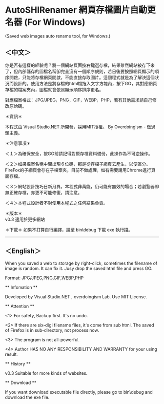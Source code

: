 # AutoSHIRenamer 網頁存檔圖片自動更名器 (For Windows)  
(Saved web images auto rename tool, for Windows.)

＜中文＞
-------
你是否有這樣的經驗呢？將一個網站頁面按右鍵選存檔，結果雖然網站被存下來了，但內部儲存的圖檔名稱卻完全沒有一個順序規則，若日後要按照網頁顯示的順序開啟，只能將存檔網頁開啟，不能直接存取圖片。這個程式就是為了解決這個狀況而設計的。使用方法是將存檔的html檔拖入文字方塊內，按下GO，其對應網頁存檔的檔案夾內，圖檔就會依照顯示順序排序更名。

對應檔案格式：JPG/JPEG，PNG，GIF，WEBP，PHP，若有其他需求請自己修改原始碼。

＊資訊＊

本程式由 Visual Studio.NET 所開發，採用MIT授權。
By Overdoingism - 做過頭主義。

＊注意事項＊

＜１＞為確保安全，按GO前請記得對原存檔資料備份，此操作為不可逆操作。

＜２＞如果檔案名稱中間出現６位碼，那是從存檔子網頁去產生，以便區分。FireFox的子網頁會存在子檔案夾，目前不做處理，如有需要請用Chrome進行頁面存檔。

＜３＞網站設計技巧日新月異，本程式非萬能，仍可能有無效的場合；若瀏覽器即無正確存檔，亦更不可能修復，請注意。

＜４＞本程式設計者不對使用本程式之任何結果負責。

＊版本＊  
v0.3 適用於更多網站  

＊下載＊
如果不打算自行編譯，請至 bin\debug 下載 exe 執行擋。

-------


＜English＞
-----------
When you saved a web to storage by right-click, sometimes the filename of image is random. It can fix it. Jusy drop the saved html file and press GO.

Format: JPG/JPEG,PNG,GIF,WEBP,PHP

** Infomation **

Developed by Visual Studio.NET , overdoingism Lab.  Use MIT License.

** Attention **

<1> For safety, Backup first. It's no undo.

<2> If there are six-digi filename files, it's come from sub html. The saved of Firefox is in sub-directory, not process now. 

<3> The program is not all-powerful.

<4> Author HAS NO ANY RESPONSIBILITY AND WARRANTY for your using result.

** History **  
  
v0.3 Suitable for more kinds of websites.

** Download **  
  
If you want download executable file directly, please go to bin\debug and download the exe file.
